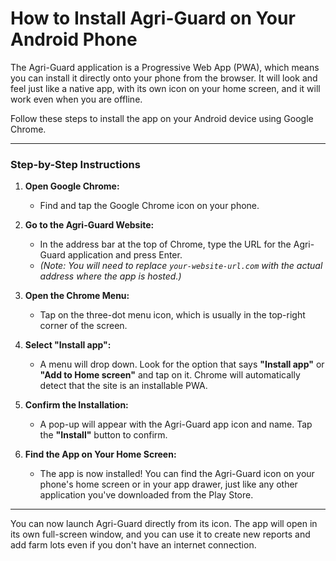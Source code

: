 # How to Install Agri-Guard on Your Android Phone

The Agri-Guard application is a Progressive Web App (PWA), which means you can install it directly onto your phone from the browser. It will look and feel just like a native app, with its own icon on your home screen, and it will work even when you are offline.

Follow these steps to install the app on your Android device using Google Chrome.

---

### Step-by-Step Instructions

1.  **Open Google Chrome:**
    *   Find and tap the Google Chrome icon on your phone.

2.  **Go to the Agri-Guard Website:**
    *   In the address bar at the top of Chrome, type the URL for the Agri-Guard application and press Enter.
    *   *(Note: You will need to replace `your-website-url.com` with the actual address where the app is hosted.)*

3.  **Open the Chrome Menu:**
    *   Tap on the three-dot menu icon, which is usually in the top-right corner of the screen.

4.  **Select "Install app":**
    *   A menu will drop down. Look for the option that says **"Install app"** or **"Add to Home screen"** and tap on it. Chrome will automatically detect that the site is an installable PWA.

5.  **Confirm the Installation:**
    *   A pop-up will appear with the Agri-Guard app icon and name. Tap the **"Install"** button to confirm.

6.  **Find the App on Your Home Screen:**
    *   The app is now installed! You can find the Agri-Guard icon on your phone's home screen or in your app drawer, just like any other application you've downloaded from the Play Store.

---

You can now launch Agri-Guard directly from its icon. The app will open in its own full-screen window, and you can use it to create new reports and add farm lots even if you don't have an internet connection.

